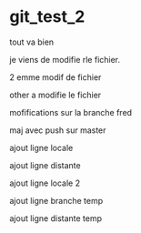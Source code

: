 # git_test_2

tout va bien

je viens de modifie rle fichier.


2 emme modif de fichier


other a modifie le fichier

mofifications sur la branche fred


maj avec push sur master

ajout ligne locale
    
ajout ligne distante

ajout ligne locale 2

ajout ligne branche temp

ajout ligne distante temp
